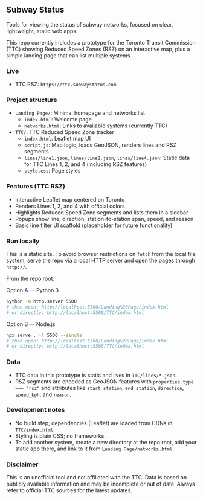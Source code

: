 ## Subway Status

Tools for viewing the status of subway networks, focused on clear, lightweight, static web apps.

This repo currently includes a prototype for the Toronto Transit Commission (TTC) showing Reduced Speed Zones (RSZ) on an interactive map, plus a simple landing page that can list multiple systems.

### Live
- TTC RSZ: `https://ttc.subwaystatus.com`

### Project structure
- `Landing Page/`: Minimal homepage and networks list
  - `index.html`: Welcome page
  - `networks.html`: Links to available systems (currently TTC)
- `TTC/`: TTC Reduced Speed Zone tracker
  - `index.html`: Leaflet map UI
  - `script.js`: Map logic, loads GeoJSON, renders lines and RSZ segments
  - `lines/line1.json`, `lines/line2.json`, `lines/line4.json`: Static data for TTC Lines 1, 2, and 4 (including RSZ features)
  - `style.css`: Page styles

### Features (TTC RSZ)
- Interactive Leaflet map centered on Toronto
- Renders Lines 1, 2, and 4 with official colors
- Highlights Reduced Speed Zone segments and lists them in a sidebar
- Popups show line, direction, station-to-station span, speed, and reason
- Basic line filter UI scaffold (placeholder for future functionality)

### Run locally
This is a static site. To avoid browser restrictions on `fetch` from the local file system, serve the repo via a local HTTP server and open the pages through `http://`.

From the repo root:

Option A — Python 3
```bash
python -m http.server 5500
# then open: http://localhost:5500/Landing%20Page/index.html
# or directly: http://localhost:5500/TTC/index.html
```

Option B — Node.js
```bash
npx serve . -l 5500 --single
# then open: http://localhost:5500/Landing%20Page/index.html
# or directly: http://localhost:5500/TTC/index.html
```

### Data
- TTC data in this prototype is static and lives in `TTC/lines/*.json`.
- RSZ segments are encoded as GeoJSON features with `properties.type === "rsz"` and attributes like `start_station`, `end_station`, `direction`, `speed_kph`, and `reason`.

### Development notes
- No build step; dependencies (Leaflet) are loaded from CDNs in `TTC/index.html`.
- Styling is plain CSS; no frameworks.
- To add another system, create a new directory at the repo root, add your static app there, and link to it from `Landing Page/networks.html`.

### Disclaimer
This is an unofficial tool and not affiliated with the TTC. Data is based on publicly available information and may be incomplete or out of date. Always refer to official TTC sources for the latest updates.
